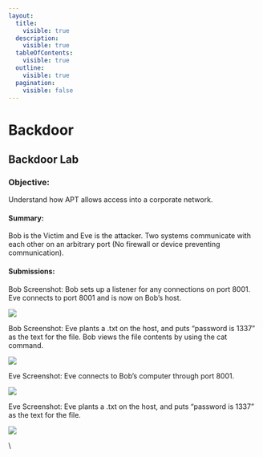 ```yaml
---
layout:
  title:
    visible: true
  description:
    visible: true
  tableOfContents:
    visible: true
  outline:
    visible: true
  pagination:
    visible: false
---
```


# Backdoor

## **Backdoor Lab**

### Objective:

Understand how APT allows access into a corporate network.&#x20;

#### Summary:&#x20;

Bob is the Victim and Eve is the attacker. Two systems communicate with each other on an arbitrary port (No firewall or device preventing communication). &#x20;

#### Submissions:&#x20;

Bob Screenshot: Bob sets up a listener for any connections on port 8001. Eve connects to port 8001 and is now on Bob’s host.

![](https://lh5.googleusercontent.com/FPvYn\_WUcEAeCG0PR4Li-P9ndUYIrmAoMKNkUA7uD\_c69qDrytzcx3N5xokAHP\_4C4Oec8GBBDf\_i-hFyBlcDKnRgfWCOXxSbgEKrxhT2zQOknI6Sp5rTZV4XIoX8tfhxwRbZBL7jCoIvy0iAuN8L4M)

Bob Screenshot: Eve plants a .txt on the host, and puts “password is 1337” as the text for the file. Bob views the file contents by using the cat command.

![](https://lh6.googleusercontent.com/dslFke1oTILpe\_5A6\_WNBPyrRgztbO22Cdpsgv3HpoQP8NJFuU5sVt4pKqaP5wyTNacA4Yu2GyWYs1pYvyaOUgykrxzJ2objQeoHNK6n3FYFTB5zb2PyGkC8kAZkrE4LNlkKbEVqdO-fUQnP1pysby8)  &#x20;

Eve Screenshot: Eve connects to Bob’s computer through port 8001.

![](https://lh5.googleusercontent.com/Y\_c04tQ44L2rYkifT3roMe6Zn-rBSSh4V-jBSL7TNlPdGhAoBtcOH30507U0e92\_91HuOpykpqiNs\_9vAm90AUx6QpCORlTclK7jBgn-eSsftZpVSRRtkDkJIWCo8GyMjN1OWe0OPzaMBH5fvdL9Un8)     &#x20;

Eve Screenshot: Eve plants a .txt on the host, and puts “password is 1337” as the text for the file. &#x20;

![](https://lh5.googleusercontent.com/ROr2j4QOW\_aAMRAZK6i8EYO33-wwI1AS7aNIjwDNwmuaTRWE5TvKz5iJL0hzrP\_pfHywTUF\_wtFrK3FtNlrEgOcV7On8uUXM7LKKUgUSVVfYbWikIUH8xNGmm3T4ReB5FnGww-PuG6g-oqA0FubZL7E)

\
